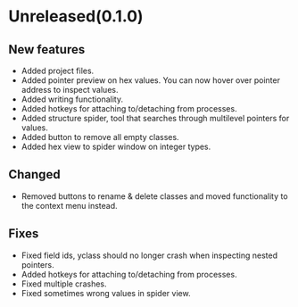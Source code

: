# Unreleased(0.1.0)
## New features
* Added project files.
* Added pointer preview on hex values. You can now hover over pointer address to inspect values.
* Added writing functionality.
* Added hotkeys for attaching to/detaching from processes.
* Added structure spider, tool that searches through multilevel pointers for values.
* Added button to remove all empty classes.
* Added hex view to spider window on integer types.
## Changed
* Removed buttons to rename & delete classes and moved functionality to the context menu instead.
## Fixes
* Fixed field ids, yclass should no longer crash when inspecting nested pointers.
* Added hotkeys for attaching to/detaching from processes.
* Fixed multiple crashes.
* Fixed sometimes wrong values in spider view.
